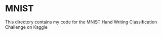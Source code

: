 # MNIST

This directory contains my code for the MNIST Hand Writing Classification Challenge on Kaggle 
